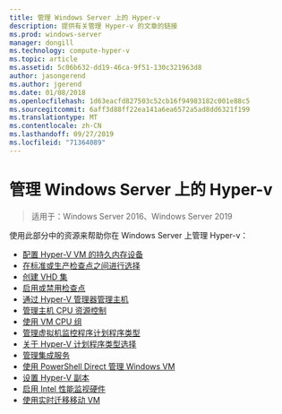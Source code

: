 ```yaml
---
title: 管理 Windows Server 上的 Hyper-v
description: 提供有关管理 Hyper-v 的文章的链接
ms.prod: windows-server
manager: dongill
ms.technology: compute-hyper-v
ms.topic: article
ms.assetid: 5c06b632-dd19-46ca-9f51-130c321963d8
author: jasongerend
ms.author: jgerend
ms.date: 01/08/2018
ms.openlocfilehash: 1d63eacfd827503c52cb16f94983182c001e88c5
ms.sourcegitcommit: 6aff3d88ff22ea141a6ea6572a5ad8dd6321f199
ms.translationtype: MT
ms.contentlocale: zh-CN
ms.lasthandoff: 09/27/2019
ms.locfileid: "71364089"
---
```

# <a name="manage-hyper-v-on-windows-server"></a>管理 Windows Server 上的 Hyper-v

>适用于：Windows Server 2016、Windows Server 2019

使用此部分中的资源来帮助你在 Windows Server 上管理 Hyper-v：

- [配置 Hyper-V VM 的持久内存设备](persistent-memory-cmdlets.md)
- [在标准或生产检查点之间进行选择](Choose-between-standard-or-production-checkpoints-in-Hyper-V.md)
- [创建 VHD 集](Create-VHDSet-file.md)
- [启用或禁用检查点](Enable-or-disable-checkpoints-in-Hyper-V.md)
- [通过 Hyper-V 管理器管理主机](Remotely-manage-Hyper-V-hosts.md)
- [管理主机 CPU 资源控制](manage-hyper-v-minroot-2016.md)
- [使用 VM CPU 组](manage-hyper-v-cpugroups.md)
- [管理虚拟机监控程序计划程序类型](manage-hyper-v-scheduler-types.md)
- [关于 Hyper-V 计划程序类型选择](about-hyper-v-scheduler-type-selection.md)
- [管理集成服务](Manage-Hyper-V-integration-services.md)
- [使用 PowerShell Direct 管理 Windows VM](Manage-Windows-virtual-machines-with-powershell-direct.md)
- [设置 Hyper-V 副本](Set-up-Hyper-V-Replica.md) 
- [启用 Intel 性能监视硬件](Performance-Monitoring-Hardware.md)
- [使用实时迁移移动 VM](Live-migration-overview.md)
